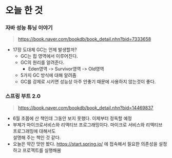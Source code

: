 # 오늘 한 것
### 자바 성능 튜닝 이야기
> https://book.naver.com/bookdb/book_detail.nhn?bid=7333658

- 17장 도대체 GC는 언제 발생할까?
    - GC는 힙 영역에서 이루어진다.
    - GC의 원리를 알려준다.
        - Eden영역 -> Survivor영역 -> Old영역
    - 5가지 GC 방식에 대해 알려줌 
    - GC를 강제로 시키면 성능상 아주 안좋기 때문에 사용하지 않는것이 좋다.

### 스프링 부트 2.0 
> https://book.naver.com/bookdb/book_detail.nhn?bid=14469837

- 6월 초쯤에 산 책인데 그동안 보지 못했다. 이제부터 정독할 예정
- 부제가 마이크로서비스와 리액티브 프로그래밍이다. 마이크로 서비스와 리액티브 프로그래밍에 대해서도<br> 설명해 주는 책인 것 같다.
- 오늘은 약간 맛만 봤다. https://start.spring.io/ 에 접속해서 필요한 의존성을 설정하고 프로젝트를 실행해봄
